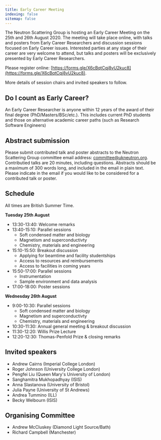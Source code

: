 ```yaml
---
title: Early Career Meeting
indexing: false
sitemap: false
---
```


The Neutron Scattering Group is hosting an Early Career Meeting on the 25th and 26th August 2020.
The meeting will take place online, with talks and posters from Early Career Researchers and discussion sessions focused on Early Career issues. 
Interested parties at any stage of their career are very welcome to attend, but talks and posters will be exclusively presented by Early Career Researchers.

Please register online: [https://forms.gle/X6cBqtCqj8vU2kuc8](https://forms.gle/X6cBqtCqj8vU2kuc8). 

More details of session chairs and invited speakers to follow. 

## Do I count as Early Career?

An Early Career Researcher is anyone within 12 years of the award of their final degree (PhD/Masters/BSc/etc.). 
This includes current PhD students and those on alternative academic career paths (such as Research Software Engineers)

## Abstract submission

Please submit contributed talk and poster abstracts to the Neutron Scattering Group committee email address: [committee@ukneutron.org](mailto:committee@ukneutron.org). 
Contributied talks are 20 minutes, including questions.
Abstracts should be a maximum of 300 words long, and included in the email in plain text. 
Please indicate in the email if you would like to be considered for a contributed talk or poster. 

## Schedule 

All times are British Summer Time.

**Tuesday 25th August**
- 13:30-13:40: Welcome remarks
- 13:40-15:10: Parallel sessions
  - Soft condensed matter and biology
  - Magnetism and superconductivty
  - Chemistry, materials and engineering
- 15:10-15:50: Breakout discussion
  - Applying for beamtime and facility studentships
  - Access to resources and reimbursements
  - Access to facilities in coming years
- 15:50-17:00: Parallel sessions
  - Instrumentation
  - Sample environment and data analysis
- 17:00-18:00: Poster sessions

**Wednesday 26th August**
- 9:00-10:30: Parallel sessions
  - Soft condensed matter and biology
  - Magnetism and superconductivty
  - Chemistry, materials and engineering
- 10:30-11:30: Annual general meeting & breakout discussion
- 11:30-12:20: Willis Prize Lecture
- 12:20-12:30: Thomas-Penfold Prize & closing remarks

## Invited speakers

- Andrew Cairns (Imperial College London)
- Roger Johnson (University College London)
- Pengfei Liu (Queen Mary's University of London)
- Sanghamitra Mukhopadhyay (ISIS)
- Anna Slastanova (University of Bristol)
- Julia Payne (University of St Andrews)
- Andrea Tummino (ILL)
- Becky Welbourn (ISIS)

## Organising Committee

- Andrew McCluskey (Diamond Light Source/Bath)
- Richard Campbell (Manchester)
